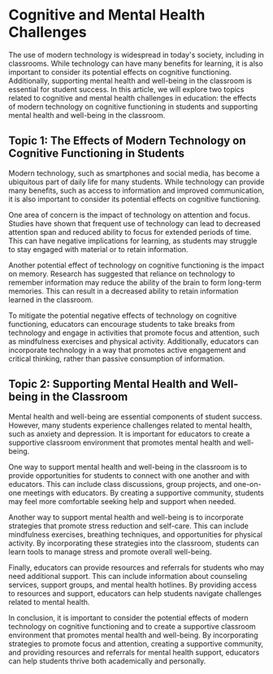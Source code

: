 # Cognitive and Mental Health Challenges

The use of modern technology is widespread in today's society, including in classrooms. While technology can have many benefits for learning, it is also important to consider its potential effects on cognitive functioning. Additionally, supporting mental health and well-being in the classroom is essential for student success. In this article, we will explore two topics related to cognitive and mental health challenges in education: the effects of modern technology on cognitive functioning in students and supporting mental health and well-being in the classroom.

## Topic 1: The Effects of Modern Technology on Cognitive Functioning in Students

Modern technology, such as smartphones and social media, has become a ubiquitous part of daily life for many students. While technology can provide many benefits, such as access to information and improved communication, it is also important to consider its potential effects on cognitive functioning.

One area of concern is the impact of technology on attention and focus. Studies have shown that frequent use of technology can lead to decreased attention span and reduced ability to focus for extended periods of time. This can have negative implications for learning, as students may struggle to stay engaged with material or to retain information.

Another potential effect of technology on cognitive functioning is the impact on memory. Research has suggested that reliance on technology to remember information may reduce the ability of the brain to form long-term memories. This can result in a decreased ability to retain information learned in the classroom.

To mitigate the potential negative effects of technology on cognitive functioning, educators can encourage students to take breaks from technology and engage in activities that promote focus and attention, such as mindfulness exercises and physical activity. Additionally, educators can incorporate technology in a way that promotes active engagement and critical thinking, rather than passive consumption of information.

## Topic 2: Supporting Mental Health and Well-being in the Classroom

Mental health and well-being are essential components of student success. However, many students experience challenges related to mental health, such as anxiety and depression. It is important for educators to create a supportive classroom environment that promotes mental health and well-being.

One way to support mental health and well-being in the classroom is to provide opportunities for students to connect with one another and with educators. This can include class discussions, group projects, and one-on-one meetings with educators. By creating a supportive community, students may feel more comfortable seeking help and support when needed.

Another way to support mental health and well-being is to incorporate strategies that promote stress reduction and self-care. This can include mindfulness exercises, breathing techniques, and opportunities for physical activity. By incorporating these strategies into the classroom, students can learn tools to manage stress and promote overall well-being.

Finally, educators can provide resources and referrals for students who may need additional support. This can include information about counseling services, support groups, and mental health hotlines. By providing access to resources and support, educators can help students navigate challenges related to mental health.

In conclusion, it is important to consider the potential effects of modern technology on cognitive functioning and to create a supportive classroom environment that promotes mental health and well-being. By incorporating strategies to promote focus and attention, creating a supportive community, and providing resources and referrals for mental health support, educators can help students thrive both academically and personally.